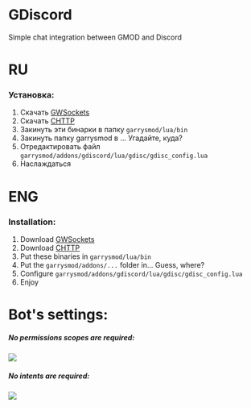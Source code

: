 # GDiscord
Simple chat integration between GMOD and Discord

# RU
### Установка:
1) Скачать [GWSockets](https://github.com/FredyH/GWSockets/releases/latest)
2) Скачать [CHTTP](https://github.com/timschumi/gmod-chttp/releases/latest)
3) Закинуть эти бинарки в папку `garrysmod/lua/bin`
4) Закинуть папку garrysmod в ... Угадайте, куда?
5) Отредактировать файл `garrysmod/addons/gdiscord/lua/gdisc/gdisc_config.lua`
6) Наслаждаться

# ENG
### Installation:
1) Download [GWSockets](https://github.com/FredyH/GWSockets/releases/latest)
2) Download [CHTTP](https://github.com/timschumi/gmod-chttp/releases/latest)
3) Put these binaries in `garrysmod/lua/bin`
4) Put the `garrysmod/addons/...` folder in... Guess, where?
5) Configure `garrysmod/addons/gdiscord/lua/gdisc/gdisc_config.lua`
6) Enjoy

# Bot's settings:

##### No permissions scopes are required:
![](https://i.imgur.com/7nzHG6V.jpeg)

##### No intents are required:
![](https://i.imgur.com/nkLaMaK.jpeg)
